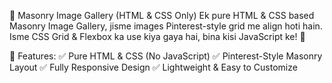 📌 Masonry Image Gallery (HTML & CSS Only)
Ek pure HTML & CSS based Masonry Image Gallery, jisme images Pinterest-style grid me align hoti hain. Isme CSS Grid & Flexbox ka use kiya gaya hai, bina kisi JavaScript ke! 🚀

🎨 Features:
✅ Pure HTML & CSS (No JavaScript)
✅ Pinterest-Style Masonry Layout
✅ Fully Responsive Design
✅ Lightweight & Easy to Customize
